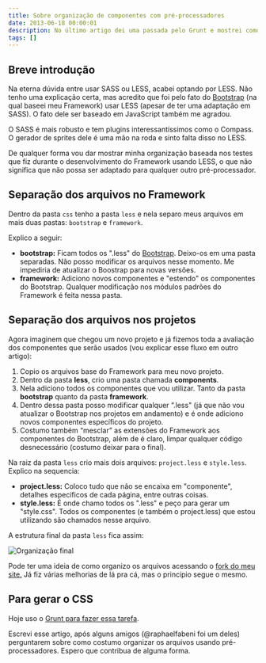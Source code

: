 ```yaml
---
title: Sobre organização de componentes com pré-processadores
date: 2013-06-18 00:00:01
description: No último artigo dei uma passada pelo Grunt e mostrei como ele pode ajudar a otimizar suas tarefas. Se você usa pré-processadores a organização dos componentes é essencial...
tags: []
---
```


## Breve introdução

Na eterna dúvida entre usar SASS ou LESS, acabei optando por LESS. Não tenho uma explicação certa, mas acredito que foi pelo fato do [Bootstrap](http://twitter.github.io/bootstrap) (na qual baseei meu Framework) usar LESS (apesar de ter uma adaptação em SASS). O fato dele ser baseado em JavaScript também me agradou.

O SASS é mais robusto e tem plugins interessantíssimos como o Compass. O gerador de sprites dele é uma mão na roda e sinto falta disso no LESS.

De qualquer forma vou dar mostrar minha organização baseada nos testes que fiz durante o desenvolvimento do Framework usando LESS, o que não significa que não possa ser adaptado para qualquer outro pré-processador.

## Separação dos arquivos no Framework

Dentro da pasta `css` tenho a pasta `less` e nela separo meus arquivos em mais duas pastas: `bootstrap` e `framework`.

Explico a seguir:

- **bootstrap:** Ficam todos os ".less" do [Bootstrap](http://twitter.github.io/bootstrap). Deixo-os em uma pasta separadas. Não posso modificar os arquivos nesse momento. Me impediria de atualizar o Boostrap para novas versões.
- **framework:** Adiciono novos componentes e "estendo" os componentes do Bootstrap. Qualquer modificação nos módulos padrões do Framework é feita nessa pasta.

## Separação dos arquivos nos projetos

Agora imaginem que chegou um novo projeto e já fizemos toda a avaliação dos componentes que serão usados (vou explicar esse fluxo em outro artigo):

1.  Copio os arquivos base do Framework para meu novo projeto.
2.  Dentro da pasta **less**, crio uma pasta chamada **components**.
3.  Nela adiciono todos os componentes que vou utilizar. Tanto da pasta **bootstrap** quanto da pasta **framework**.
4.  Dentro dessa pasta posso modificar qualquer “.less" (já que não vou atualizar o Bootstrap nos projetos em andamento) e é onde adiciono novos componentes específicos do projeto.
5.  Costumo também “mesclar” as extensões do Framework aos componentes do Bootstrap, além de é claro, limpar qualquer código desnecessário (costumo deixar para o final).

Na raiz da pasta `less` crio mais dois arquivos: `project.less` e `style.less`. Explico na sequencia:

- **project.less:** Coloco tudo que não se encaixa em "componente", detalhes especificos de cada página, entre outras coisas.
- **style.less:** É onde chamo todos os ".less" e peço para gerar um "style.css". Todos os componentes (e também o project.less) que estou utilizando são chamados nesse arquivo.

A estrutura final da pasta `less` fica assim:

![Organização final](organizacao-less.jpg)

Pode ter uma ideia de como organizo os arquivos acessando o [fork do meu site.](https://github.com/felipefialho/Website/tree/master/src/files/css/less) Já fiz várias melhorias de lá pra cá, mas o principio segue o mesmo.

## Para gerar o CSS

Hoje uso o [Grunt para fazer essa tarefa](https://github.com/felipefialho/Grunt-Base/blob/master/Gruntfile.js).

Escrevi esse artigo, após alguns amigos (@raphaelfabeni foi um deles) perguntarem sobre como costumo organizar os arquivos usando pré-processadores. Espero que contribua de alguma forma.
